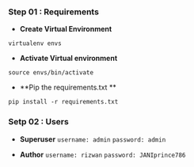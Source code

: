### Step 01 : Requirements
* **Create Virtual Environment**

``` virtualenv envs ```

* **Activate Virtual environment**

``` source envs/bin/activate ```

* **Pip the requirements.txt **

 ```pip install -r requirements.txt```

### Setp 02 : Users
* **Superuser**
```username: admin```
```password: admin```

* **Author**
```username: rizwan```
```password: JANIprince786```
